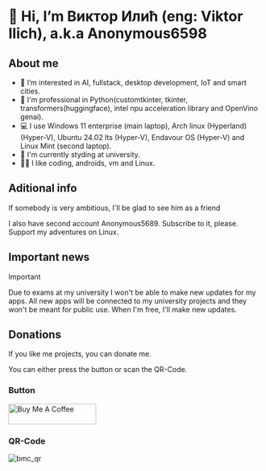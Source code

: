 # 👋 Hi, I’m Виктор Илић (eng: Viktor Ilich), a.k.a Anonymous6598

## About me

- 👀 I’m interested in AI, fullstack, desktop development, IoT and smart cities.
- 🦾 I'm professional in Python(customtkinter, tkinter, transformers(huggingface), intel npu acceleration library and OpenVino genai).
- 💻 I use Windows 11 enterprise (main laptop), Arch linux (Hyperland) (Hyper-V), Ubuntu 24.02 lts (Hyper-V), Endavour OS (Hyper-V) and Linux Mint (second laptop).
- 📝 I'm currently styding at university.
- 🧑‍💻 I like coding, androids, vm and Linux.

## Aditional info

If somebody is very ambitious, I'll be glad to see him as a friend

I also have second account Anonymous5689. Subscribe to it, please. Support my adventures on Linux.

## Important news
>[!IMPORTANT]
> Due to exams at my university I won't be able to make new updates for my apps. All new apps will be connected to my university projects and they won't be meant for public use. When I'm free, I'll make new updates.

## Donations

If you like me projects, you can donate me. 

You can either press the button or scan the QR-Code.

### Button
<a href="https://www.buymeacoffee.com/anonymous6598" target="_blank"><img src="https://cdn.buymeacoffee.com/buttons/default-green.png" alt="Buy Me A Coffee" height="41" width="174"></a>

### QR-Code
![bmc_qr](https://github.com/user-attachments/assets/dc2322c8-0e42-41ba-a8ba-2bc6e072233f)
